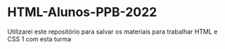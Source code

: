 # HTML-Alunos-PPB-2022
Utilizarei este repositório para salvar os materiais para trabalhar HTML e CSS 1 com esta turma
